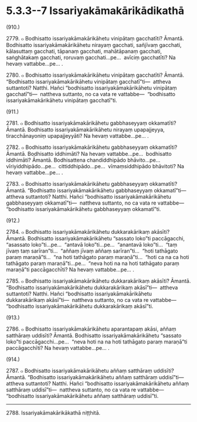 # 5.3.3--7 Issariyakāmakārikādikathā

(910.)

2779\. ๐ Bodhisatto issariyakāmakārikāhetu vinipātaṃ gacchatīti? Āmantā. Bodhisatto issariyakāmakārikāhetu nirayaṃ gacchati, sañjīvaṃ gacchati, kālasuttaṃ gacchati, tāpanaṃ gacchati, mahātāpanaṃ gacchati, saṅghātakaṃ gacchati, roruvaṃ gacchati…pe…  avīciṃ gacchatīti? Na hevaṃ vattabbe…pe… .

2780\. ๐ Bodhisatto issariyakāmakārikāhetu vinipātaṃ gacchatīti? Āmantā. “Bodhisatto issariyakāmakārikāhetu vinipātaṃ gacchatī”ti—  attheva suttantoti? Natthi. Hañci “bodhisatto issariyakāmakārikāhetu vinipātaṃ gacchatī”ti—  nattheva suttanto, no ca vata re vattabbe—  “bodhisatto issariyakāmakārikāhetu vinipātaṃ gacchatī”ti.

(911.)

2781\. ๐ Bodhisatto issariyakāmakārikāhetu gabbhaseyyaṃ okkamatīti? Āmantā. Bodhisatto issariyakāmakārikāhetu nirayaṃ upapajjeyya, tiracchānayoniṃ upapajjeyyāti? Na hevaṃ vattabbe…pe… .

2782\. ๐ Bodhisatto issariyakāmakārikāhetu gabbhaseyyaṃ okkamatīti? Āmantā. Bodhisatto iddhimāti? Na hevaṃ vattabbe…pe…  bodhisatto iddhimāti? Āmantā. Bodhisattena chandiddhipādo bhāvito…pe…  vīriyiddhipādo…pe…  cittiddhipādo…pe…  vīmaṃsiddhipādo bhāvitoti? Na hevaṃ vattabbe…pe… .

2783\. ๐ Bodhisatto issariyakāmakārikāhetu gabbhaseyyaṃ okkamatīti? Āmantā. “Bodhisatto issariyakāmakārikāhetu gabbhaseyyaṃ okkamatī”ti—  attheva suttantoti? Natthi. Hañci “bodhisatto issariyakāmakārikāhetu gabbhaseyyaṃ okkamatī”ti—  nattheva suttanto, no ca vata re vattabbe—  “bodhisatto issariyakāmakārikāhetu gabbhaseyyaṃ okkamatī”ti.

(912.)

2784\. ๐ Bodhisatto issariyakāmakārikāhetu dukkarakārikaṃ akāsīti? Āmantā. Bodhisatto issariyakāmakārikāhetu “sassato loko”ti paccāgacchi, “asassato loko”ti…pe…  “antavā loko”ti…pe…  “anantavā loko”ti…  “taṃ jīvaṃ taṃ sarīran”ti…  “aññaṃ jīvaṃ aññaṃ sarīran”ti…  “hoti tathāgato paraṃ maraṇā”ti…  “na hoti tathāgato paraṃ maraṇā”ti…  “hoti ca na ca hoti tathāgato paraṃ maraṇā”ti…pe…  “neva hoti na na hoti tathāgato paraṃ maraṇā”ti paccāgacchīti? Na hevaṃ vattabbe…pe… .

2785\. ๐ Bodhisatto issariyakāmakārikāhetu dukkarakārikaṃ akāsīti? Āmantā. “Bodhisatto issariyakāmakārikāhetu dukkarakārikaṃ akāsī”ti—  attheva suttantoti? Natthi. Hañci “bodhisatto issariyakāmakārikāhetu dukkarakārikaṃ akāsī”ti—  nattheva suttanto, no ca vata re vattabbe—  “bodhisatto issariyakāmakārikāhetu dukkarakārikaṃ akāsī”ti.

(913.)

2786\. ๐ Bodhisatto issariyakāmakārikāhetu aparantapaṃ akāsi, aññaṃ satthāraṃ uddisīti? Āmantā. Bodhisatto issariyakāmakārikāhetu “sassato loko”ti paccāgacchi…pe…  “neva hoti na na hoti tathāgato paraṃ maraṇā”ti paccāgacchīti? Na hevaṃ vattabbe…pe… .

(914.)

2787\. ๐ Bodhisatto issariyakāmakārikāhetu aññaṃ satthāraṃ uddisīti? Āmantā. “Bodhisatto issariyakāmakārikāhetu aññaṃ satthāraṃ uddisī”ti—  attheva suttantoti? Natthi. Hañci “bodhisatto issariyakāmakārikāhetu aññaṃ satthāraṃ uddisī”ti—  nattheva suttanto, no ca vata re vattabbe—  “bodhisatto issariyakāmakārikāhetu aññaṃ satthāraṃ uddisī”ti.

---

2788\. Issariyakāmakārikākathā niṭṭhitā.
